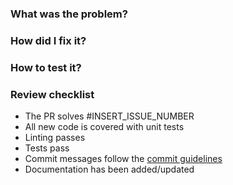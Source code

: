 ### What was the problem?

### How did I fix it?

### How to test it?

### Review checklist

* The PR solves #INSERT_ISSUE_NUMBER
* All new code is covered with unit tests
* Linting passes
* Tests pass
* Commit messages follow the [commit guidelines](CONTRIBUTING.md#git-commit-messages)
* Documentation has been added/updated
